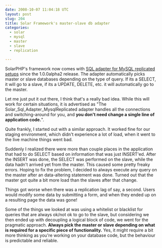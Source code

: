 ```yaml
---
date: 2008-10-07 11:04:18 UTC
layout: post
slug: 204
title: Solar Framework's master-slave db adapter 
categories:
  - solar
  - mysql
  - master
  - slave
  - replication

---
```

<p>SolarPHP's framework now comes with <a href="http://solarphp.com/blog/read/19-adapter-for-master-slave-my-sql-setups">SQL adapter for MySQL replicated setups</a> since the 1.0.0alpha2 release. The adapter automatically picks master or slave databases depending on the type of query. If its a SELECT, it will go to a slave, if its a UPDATE, DELETE, etc. it will automatically go to the master.</p>

<p>Let me just put it out there, I think that's a really bad idea. While this will work for certain situations, it is advertised as "The Solar_Sql_Adapter_MysqlReplicated adapter handles all the connections and switching-around for you, and <b>you don't need change a single line of application code.</b>".</p>

<p>Quite frankly, I started out with a similar approach. It worked fine for our staging environment, which didn't experience a lot of load, when it went to the live machine things went bad.</p>

<p>Suddenly I realized there were more than couple places in the application that had to do SELECT based on information that was just INSERT'ed. After the INSERT was done, the SELECT was performed on the slave, while the data hadn't arrived yet from the master. This caused some pretty freaky errors. Hoping to fix the problem, I decided to always execute any query on the master after an data-altering statement was done. Turned out that the master got quite a bit more load than the slaves after that change.</p>

<p>Things got worse when there was a replication lag of say, a second. Users would modify some data by submitting a form, and when they ended up on a resulting page the data was gone!</p>

<p>Some of the things we looked at was using a whitelist or blacklist for queries that are always ok/not ok to go to the slave, but considering we then ended up with decoupling a logical block of code, we went for the pragmatic approach. <b>Always pick the master or slave depending on what is required for a specific piece of functionality.</b> Yes, it might require a bit more thinking as you're working on your database code, but the behaviour is predictable and reliable.</p>